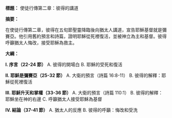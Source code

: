 **標題：** 使徒行傳第二章：彼得的講道

**摘要：**

在使徒行傳第二章，彼得在五旬節聖靈降臨後向猶太人講道，宣告耶穌基督就是彌賽亞。他引用舊約預言和詩篇，證明耶穌從死裡復活，並被神立為主和基督。彼得呼籲猶太人悔改，接受耶穌為救主。

**大綱：**

**I. 序言（22-24 節）**
    A. 彼得的開場白
    B. 耶穌的受死和復活

**II. 耶穌是彌賽亞（25-32 節）**
    A. 大衛的預言（詩篇 16:8-11）
    B. 彼得的解釋：耶穌從死裡復活

**III. 耶穌升天和掌權（33-36 節）**
    A. 大衛的預言（詩篇 110:1）
    B. 彼得的解釋：耶穌坐在神的右邊
    C. 呼籲猶太人接受耶穌為基督

**IV. 結論（37-41 節）**
    A. 猶太人的反應
    B. 彼得的呼籲：悔改和受洗